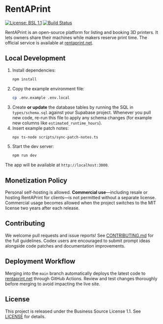 # RentAPrint

[![License: BSL 1.1](https://img.shields.io/badge/License-BSL--1.1-blue.svg)](LICENSE)
[![Build Status](https://github.com/rentaprint/rentaprint/actions/workflows/ci.yml/badge.svg)](https://github.com/rentaprint/rentaprint/actions/workflows/ci.yml)

RentAPrint is an open-source platform for listing and booking 3D printers. It
lets owners share their machines while makers reserve print time. The official
service is available at [rentaprint.net](https://rentaprint.net).

## Local Development

1. Install dependencies:
   ```bash
   npm install
   ```
2. Copy the example environment file:
   ```bash
   cp .env.example .env.local
   ```
3. Create **or update** the database tables by running the SQL in `types/schema.sql`
   against your Supabase project. Whenever you pull new code, re-run this file to
   apply any schema changes (for example new columns like `estimated_runtime_hours`).
4. Insert example patch notes:
   ```bash
   npx ts-node scripts/sync-patch-notes.ts
   ```
5. Start the dev server:
   ```bash
   npm run dev
   ```

The app will be available at `http://localhost:3000`.

## Monetization Policy

Personal self-hosting is allowed. **Commercial use**&mdash;including resale or
hosting RentAPrint for clients&mdash;is not permitted without a separate
license. Commercial usage becomes allowed when the project switches to the MIT
license two years after each release.

## Contributing

We welcome pull requests and issue reports! See
[CONTRIBUTING.md](.github/CONTRIBUTING.md) for the full guidelines.
Codex users are encouraged to submit prompt ideas alongside code patches and
documentation improvements.

## Deployment Workflow

Merging into the `main` branch automatically deploys the latest code to
[rentaprint.net](https://rentaprint.net) through GitHub Actions. Review and test
changes thoroughly before merging to avoid impacting the live site.

## License

This project is released under the Business Source License 1.1. See
[LICENSE](LICENSE) for details.
